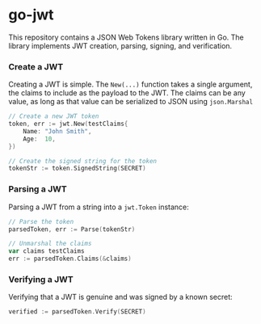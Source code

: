 # go-jwt

This repository contains a JSON Web Tokens library written in Go. The library implements JWT creation, parsing, signing, and verification.

### Create a JWT

Creating a JWT is simple. The `New(...)` function takes a single argument, the claims to include as the payload to the JWT. The claims can be any value, as long as that value can be serialized to JSON using `json.Marshal`

```go
// Create a new JWT token
token, err := jwt.New(testClaims{
    Name: "John Smith",
    Age:  10,
})

// Create the signed string for the token
tokenStr := token.SignedString(SECRET)
```

### Parsing a JWT

Parsing a JWT from a string into a `jwt.Token` instance:

```go
// Parse the token
parsedToken, err := Parse(tokenStr)

// Unmarshal the claims
var claims testClaims
err := parsedToken.Claims(&claims)
```

### Verifying a JWT

Verifying that a JWT is genuine and was signed by a known secret:

```go
verified := parsedToken.Verify(SECRET)
```

